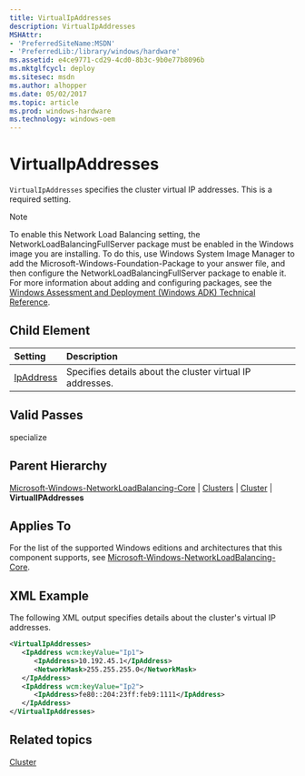```yaml
---
title: VirtualIpAddresses
description: VirtualIpAddresses
MSHAttr:
- 'PreferredSiteName:MSDN'
- 'PreferredLib:/library/windows/hardware'
ms.assetid: e4ce9771-cd29-4cd0-8b3c-9b0e77b8096b
ms.mktglfcycl: deploy
ms.sitesec: msdn
ms.author: alhopper
ms.date: 05/02/2017
ms.topic: article
ms.prod: windows-hardware
ms.technology: windows-oem
---
```

# VirtualIpAddresses

`VirtualIpAddresses` specifies the cluster virtual IP addresses. This is a required setting.

> [!Note]
> To enable this Network Load Balancing setting, the NetworkLoadBalancingFullServer package must be enabled in the Windows image you are installing. To do this, use Windows System Image Manager to add the Microsoft-Windows-Foundation-Package to your answer file, and then configure the NetworkLoadBalancingFullServer package to enable it. For more information about adding and configuring packages, see the [Windows Assessment and Deployment (Windows ADK) Technical Reference](http://go.microsoft.com/fwlink/?LinkId=206587).

## Child Element

| Setting                 | Description                                                                           |
|:------------------------|:--------------------------------------------------------------------------------------|
| [IpAddress](microsoft-windows-networkloadbalancing-core-clusters-cluster-virtualipaddresses-ipaddress.md) | Specifies details about the cluster virtual IP addresses. |

## Valid Passes

specialize

## Parent Hierarchy

[Microsoft-Windows-NetworkLoadBalancing-Core](microsoft-windows-networkloadbalancing-core.md) | [Clusters](microsoft-windows-networkloadbalancing-core-clusters.md) | [Cluster](microsoft-windows-networkloadbalancing-core-clusters-cluster.md) | **VirtualIPAddresses**

## Applies To

For the list of the supported Windows editions and architectures that this component supports, see [Microsoft-Windows-NetworkLoadBalancing-Core](microsoft-windows-networkloadbalancing-core.md).

## XML Example

The following XML output specifies details about the cluster's virtual IP addresses.

```XML
<VirtualIpAddresses>
   <IpAddress wcm:keyValue="Ip1">
      <IpAddress>10.192.45.1</IpAddress>
      <NetworkMask>255.255.255.0</NetworkMask>
   </IpAddress>
   <IpAddress wcm:keyValue="Ip2">
      <IpAddress>fe80::204:23ff:feb9:1111</IpAddress>
   </IpAddress>
</VirtualIpAddresses>
```

## Related topics

[Cluster](microsoft-windows-networkloadbalancing-core-clusters-cluster.md)
